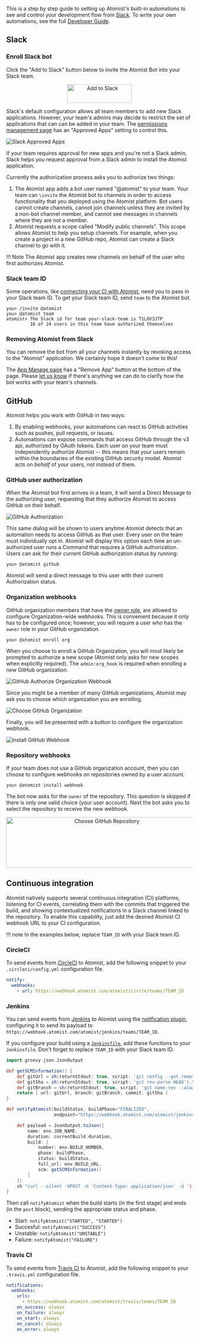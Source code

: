 <script>
	/**
	* Function that tracks a click on an outbound link in Analytics.
	* This function takes a valid URL string as an argument, and uses that URL string
	* as the event label. Setting the transport method to 'beacon' lets the hit be sent
	* using 'navigator.sendBeacon' in browser that support it.
	*/
	var trackOutboundLink = function(url) {
		ga('send', 'event', 'outbound', 'click', url, {
			'transport': 'beacon',
			'hitCallback': function(){document.location = url;}
		});
	}
</script>

This is a step by step guide to setting up Atomist's built-in
automations to see and control your development flow
from [Slack][slack].  To write your own automations, see the
full [Developer Guide][dev].

[slack]: https://slack.com/ (Slack)
[dev]: ../developer/index.md (Atomist Developer Guide)

## Slack

### Enroll Slack bot

Click the "Add to Slack" button below to invite the Atomist Bot into your Slack team.

<div style="text-align:center;">
  <a href="https://atm.st/2wiDlUe" onclick="trackOutboundLink('https://atm.st/2wiDlUe'); return false;" target="_blank">
    <img alt="Add to Slack" height="50" width="174" src="https://platform.slack-edge.com/img/add_to_slack.png" srcset="https://platform.slack-edge.com/img/add_to_slack.png 1x, https://platform.slack-edge.com/img/add_to_slack@2x.png 2x" />
  </a>
</div>

Slack's default configuration allows all team members to add new Slack applications.
However, your team's admins may decide to restrict the set of applications that can
can be added in your team.  The [permissions management page][manage-permissions] has
an "Approved Apps" setting to control this.

[manage-permissions]: https://slack.com/apps/manage/permissions

![Slack Approved Apps](img/ApprovedApps.png)

If your team requires approval for new apps and you're not a Slack
admin, Slack helps you request approval from a Slack admin 
to install the Atomist application.

Currently the authorization process asks you to authorize two things:

1.  The Atomist app adds a bot user named "@atomist" to your team.
    Your team can `\invite` the Atomist bot to channels in order to
    access functionality that you deployed using the Atomist
    platform.  Bot users cannot create channels, cannot
    join channels unless they are invited by a non-bot channel member,
    and cannot see messages in channels where they are not a
    member.
2.  Atomist requests a scope called "Modify public channels".
    This scope allows Atomist to help you setup channels.  For example, 
    when you create a project in a new GitHub repo, Atomist can create 
    a Slack channel to go with it.

!!! Note
    The Atomist app
    creates new channels on behalf of the user who first authorizes Atomist.

### Slack team ID

Some operations, like [connecting your CI with Atomist][ci], need you to pass
in your Slack team ID. To get your Slack team ID, send `team` to the Atomist
bot. 

```
you> /invite @atomist
you> @atomist team
atomist> The Slack id for team your-slack-team is T1L0V3JTP
         16 of 24 users in this team have authorized themselves
```

[ci]: #continuous-integration (Connecting Atomist with Continuous Integration Platforms)

### Removing Atomist from Slack

You can remove the bot from all your channels instantly
by revoking access to the "Atomist" application.  We certainly hope it
doesn't come to this!

The [App Manage page][slack-app-settings] has a "Remove App" button at
the bottom of the page.  Please [let us know][support-email] if
there's anything we can do to clarify how the bot works with your
team's channels.

[slack-app-settings]: https://slack.com/apps/A0HM83NCC-atomist?page=1
[support-email]: mailto:support@atomist.com

## GitHub

Atomist helps you work with GitHub in two ways:

1.  By enabling webhooks, your automations can react to
    GitHub activities such as pushes, pull requests, or issues.
2.  Automations can expose commands that access GitHub through
    the v3 api, authorized by OAuth tokens.
    Each user on your team must independently authorize Atomist --
    this means that your users remain within the boundaries
    of the existing GitHub security model.  Atomist acts on _behalf_ of
    your users, not _instead_ of them.

### GitHub user authorization

When the Atomist bot first arrives in a team, it will send a Direct Message
to the authorizing user, requesting that they authorize Atomist
to access GitHub on their behalf.

![GitHub Authorization](img/github-auth.png)

This same dialog will be shown to users anytime Atomist detects
that an automation needs to access GitHub as that user.  Every user on the
team must individually opt in.  Atomist will display this option each
time an un-authorized user runs a Command
that requires a GitHub authorization.
Users can ask for their current GitHub authorization status by running:

```
you> @atomist github
```

Atomist will send a direct message to this user with their current Authorization
status.

### Organization webhooks

GitHub organization members that have the [owner role][owners], are allowed
to configure Organization-wide webhooks.  This is convenient
because it only has to be configured once;
however, you will require a user who has the `owner` role in
your GitHub organization.

```
you> @atomist enroll org
```

When you choose to enroll a GitHub Organization, you will most likely be
prompted to authorize a new scope (Atomist only asks for new scopes when
explicitly required).  The `admin:org_hook` is required when enrolling a new
GitHub organization.

![GitHub Authorize Organization Webhook](img/authorize-org-hook.png)

Since you might be a member of many GitHub organizations, Atomist may ask you to
choose which organization you are enrolling.

![Choose GitHub Organization](img/choose-org.png)

Finally, you will be presented with a button to configure the organization webhook.

![Install GitHub Webhook](img/install-webhook.png)

[owners]: https://help.github.com/articles/permission-levels-for-an-organization/

### Repository webhooks

If your team does not use a GitHub organization account, then you can choose to
configure webhooks on repositories owned by a user account.

```
you> @atomist install webhook
```

The bot now asks for the `owner` of the repository.  This question is
skipped if there is only one valid choice (your user account).  Next the bot
asks you to select the repository to receive the new webhook.

<div style="text-align:center;">
  <img alt="Choose GitHub Repository" height="137" width="528" src="img/choose-repo.png" />
</div>

## Continuous integration

Atomist natively supports several continuous integration
(CI) platforms, listening for CI events, correlating them with the
commits that triggered the build, and showing contextualized
notifications in a Slack channel linked to the repository.  To enable
this capability, just add the desired Atomist CI
webhook URL to your CI configuration.

!!! note
    In the examples below, replace `TEAM_ID` with your Slack team ID.

### CircleCI

To send events from [CircleCI][circleci] to Atomist, add the following
snippet to your `.circleci/config.yml` configuration file.

```yaml
notify:
  webhooks:
    - url: https://webhook.atomist.com/atomist/circle/teams/TEAM_ID
```

[circleci]: https://circleci.com/ (CircleCI)

### Jenkins

You can send events from [Jenkins][jenkins] to Atomist using
the [notification plugin][not-plugin], configuring it to send its
payload to
`https://webhook.atomist.com/atomist/jenkins/teams/TEAM_ID`.

If you configure your build using a [`Jenkinsfile`][jenkinsfile], add
these functions to your `Jenkinsfile`.  Don't forget to replace
`TEAM_ID` with your Slack team ID.

```groovy
import groovy.json.JsonOutput

def getSCMInformation() {
    def gitUrl = sh(returnStdout: true, script: 'git config --get remote.origin.url').trim()
    def gitSha = sh(returnStdout: true, script: 'git rev-parse HEAD').trim()
    def gitBranch = sh(returnStdout: true, script: 'git name-rev --always --name-only HEAD').trim().replace('remotes/origin/', '')
    return [ url: gitUrl, branch: gitBranch, commit: gitSha ]
}

def notifyAtomist(buildStatus, buildPhase="FINALIZED",
                  endpoint="https://webhook.atomist.com/atomist/jenkins/teams/TEAM_ID") {

    def payload = JsonOutput.toJson([
        name: env.JOB_NAME,
        duration: currentBuild.duration,
        build: [
            number: env.BUILD_NUMBER,
            phase: buildPhase,
            status: buildStatus,
            full_url: env.BUILD_URL,
            scm: getSCMInformation()
        ]
    ])
    sh "curl --silent -XPOST -H 'Content-Type: application/json' -d '${payload}' ${endpoint}"
}
```

Then call `notifyAtomist` when the build starts (in the first
stage) and ends (in the `post` block), sending the appropriate
status and phase.

-   Start: `notifyAtomist("STARTED", "STARTED")`
-   Succesful: `notifyAtomist("SUCCESS")`
-   Unstable: `notifyAtomist("UNSTABLE")`
-   Failure: `notifyAtomist("FAILURE")`

[jenkins]: https://jenkins.io/ (Jenkins)
[not-plugin]: https://wiki.jenkins-ci.org/display/JENKINS/Notification+Plugin (Jenkins Notification Plugin)
[jenkinsfile]: https://jenkins.io/doc/book/pipeline/jenkinsfile/ (Jenkinsfile)

### Travis CI

To send events from [Travis CI][travisci] to Atomist, add the
following snippet to your `.travis.yml` configuration file.

```yaml
notifications:
  webhooks:
    urls:
      - https://webhook.atomist.com/atomist/travis/teams/TEAM_ID
    on_success: always
    on_failure: always
    on_start: always
    on_cancel: always
    on_error: always
```

[travisci]: https://travis-ci.org (Travis CI)
